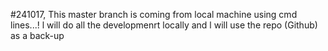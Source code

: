 #241017, This master branch is coming from local machine using cmd lines...! l will do all the developmenrt locally and l will use the repo (Github) as a back-up
